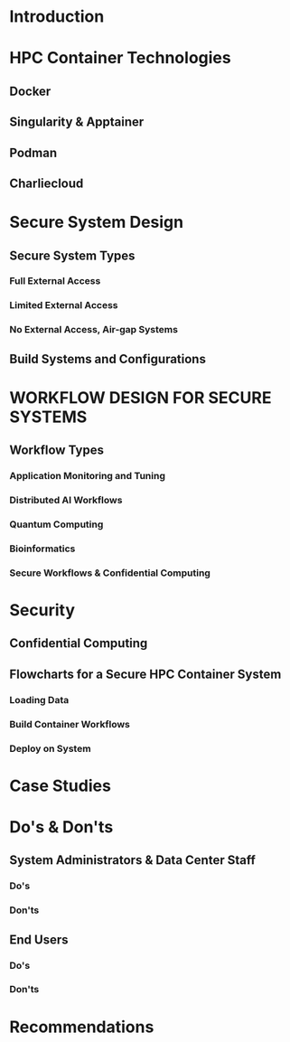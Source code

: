 # Introduction

# HPC Container Technologies

## Docker

## Singularity & Apptainer

## Podman

## Charliecloud

# Secure System Design

## Secure System Types

### Full External Access

### Limited External Access

### No External Access, Air-gap Systems

## Build Systems and Configurations

# WORKFLOW DESIGN FOR SECURE SYSTEMS

## Workflow Types

### Application Monitoring and Tuning

### Distributed AI Workflows

### Quantum Computing

### Bioinformatics

### Secure Workflows & Confidential Computing

# Security

## Confidential Computing

## Flowcharts for a Secure HPC Container System

### Loading Data

### Build Container Workflows

### Deploy on System

# Case Studies

# Do's & Don'ts

## System Administrators & Data Center Staff

### Do's

### Don'ts

## End Users

### Do's

### Don'ts

# Recommendations
